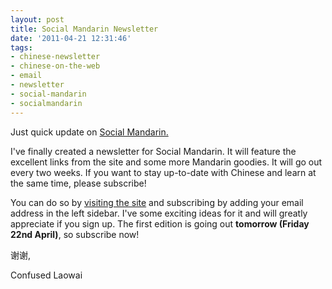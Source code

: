 ```yaml
---
layout: post
title: Social Mandarin Newsletter
date: '2011-04-21 12:31:46'
tags:
- chinese-newsletter
- chinese-on-the-web
- email
- newsletter
- social-mandarin
- socialmandarin
---
```


Just quick update on <a href="http://socialmandarin.com">Social Mandarin.</a>

I've finally created a newsletter for Social Mandarin. It will feature the excellent links from the site and some more Mandarin goodies. It will go out every two weeks. If you want to stay up-to-date with Chinese and learn at the same time, please subscribe!

You can do so by <a href="http://socialmandarin.com">visiting the site</a> and subscribing by adding your email address in the left sidebar. I've some exciting ideas for it and will greatly appreciate if you sign up. The first edition is going out <strong>tomorrow (Friday 22nd April)</strong>, so subscribe now!

谢谢,

Confused Laowai